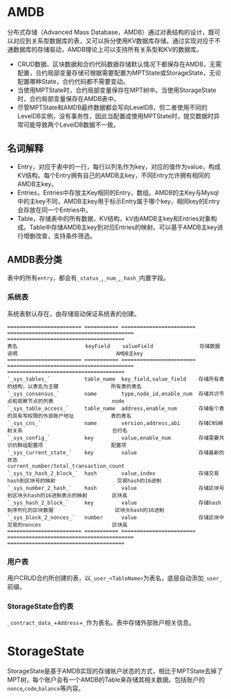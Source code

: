 # AMDB

分布式存储（Advanced Mass Database，AMDB）通过对表结构的设计，既可以对应到关系型数据库的表，又可以拆分使用KV数据库存储。通过实现对应于不通数据库的存储驱动，AMDB理论上可以支持所有关系型和KV的数据库。

- CRUD数据、区块数据和合约代码数据存储默认情况下都保存在AMDB，无需配置，合约局部变量存储可根据需要配置为MPTState或StorageState，无论配置哪种State，合约代码都不需要变动。
- 当使用MPTState时，合约局部变量保存在MPT树中。当使用StorageState时，合约局部变量保存在AMDB表中。
- 尽管MPTState和AMDB最终数据都会写向LevelDB，但二者使用不同的LevelDB实例，没有事务性，因此当配置成使用MPTState时，提交数据时异常可能导致两个LevelDB数据不一致。

## 名词解释

- Entry，对应于表中的一行，每行以列名作为key，对应的值作为value，构成KV结构。每个Entry拥有自己的AMDB主key，不同Entry允许拥有相同的AMDB主key。
- Entries，Entries中存放主Key相同的Entry，数组。AMDB的主Key与Mysql中的主key不同，AMDB主key用于标示Entry属于哪个key，相同key的Entry会存放在同一个Entries中。
- Table，存储表中的所有数据，KV结构，kV由AMDB主key和Entries对象构成。Table中存储AMDB主key到对应Entries的映射。可以基于AMDB主key进行增删改查，支持条件筛选。

## AMDB表分类

表中的所有`entry`，都会有`_status_`,`_num_`,`_hash_`内置字段。

### 系统表

系统表默认存在，由存储驱动保证系统表的创建。

```eval_rst
======================== =========== ======================== ========================================= ====================================== 
表名                      keyField    valueField               存储数据说明                                AMDB主key                              
======================== =========== ======================== ========================================= ====================================== 
`_sys_tables_`           table_name  key_field,value_field    存储所有表的结构，以表名为主键                 所有表的表名                             
`_sys_consensus_`        name        type,node_id,enable_num  存储共识节点和观察节点的列表                   node                                   
`_sys_table_access_`     table_name  address,enable_num       存储每个表的具有写权限的外部账户地址            表的表名                                   
`_sys_cns_`              name        version,address,abi      存储CNS映射关系                             合约名                                   
`_sys_config_`           key         value,enable_num         存储需要共识的群组配置项                      配置项                                   
`_sys_current_state_`    key         value                    存储最新的状态                               current_number/total_transaction_count 
`_sys_tx_hash_2_block_`  hash        value,index              存储交易hash到区块号的映射                    交易hash的16进制                        
`_sys_number_2_hash_`    hash        value                    存储区块号到区块头hash的16进制表示的映射        区块高                                 
`_sys_hash_2_block_`     key         value                    存储hash到序列化的区块数据                    区块头hash的16进制                      
`_sys_block_2_nonces_`   number      value                    存储区块中交易的nonces                       区块高                      
======================== =========== ======================== ========================================= ====================================== 
```

### 用户表

用户CRUD合约所创建的表，以`_user_<TableName>`为表名，底层自动添加`_user_`前缀。

### StorageState合约表

`_contract_data_`+`Address`+`_`作为表名。表中存储外部账户相关信息。

# StorageState

StorageState是基于AMDB实现的存储账户状态的方式，相比于MPTState去掉了MPT树，每个账户会有一个AMDB的Table来存储其相关数据。包括账户的`nonce`,`code`,`balance`等内容。
